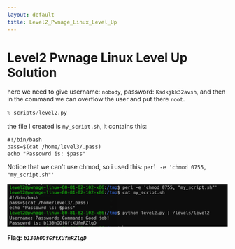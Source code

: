 ```yaml
---
layout: default
title: Level2_Pwnage_Linux_Level_Up
---
```


# Level2 Pwnage Linux Level Up Solution

here we need to give username: `nobody`, password: `Ksdkjkk32avsh`, and then in the command we can overflow the user and put there `root`.

```py
% scripts/level2.py
```


the file I created is `my_script.sh`, it contains this:
```
#!/bin/bash
pass=$(cat /home/level3/.pass)
echo "Passowrd is: $pass"
```


Notice that we can't use chmod, so i used this: 
`perl -e 'chmod 0755, "my_script.sh"'`

![image](./images/level2.png)

**Flag:** ***`b130hOOfGftXUfmRZlgD`***
